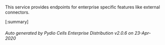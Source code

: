 






This service provides endpoints for enterprise specific features like external connectors.

[:summary]

###### Auto generated by Pydio Cells Enterprise Distribution v2.0.6 on 23-Apr-2020
